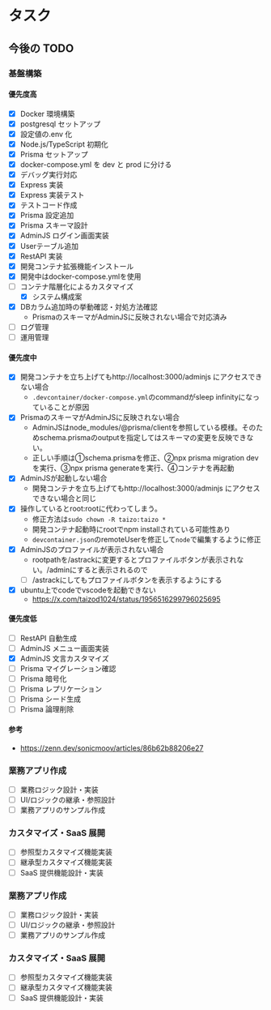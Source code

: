 # タスク

## 今後の TODO

### 基盤構築

#### 優先度高

- [x] Docker 環境構築
- [x] postgresql セットアップ
- [x] 設定値の.env 化
- [x] Node.js/TypeScript 初期化
- [x] Prisma セットアップ
- [x] docker-compose.yml を dev と prod に分ける
- [x] デバッグ実行対応
- [x] Express 実装
- [x] Express 実装テスト
- [x] テストコード作成
- [x] Prisma 設定追加
- [x] Prisma スキーマ設計
- [x] AdminJS ログイン画面実装
- [x] Userテーブル追加
- [x] RestAPI 実装
- [x] 開発コンテナ拡張機能インストール
- [x] 開発中はdocker-compose.ymlを使用
- [ ] コンテナ階層化によるカスタマイズ
  - [x] システム構成案
- [x] DBカラム追加時の挙動確認・対処方法確認
  - PrismaのスキーマがAdminJSに反映されない場合で対応済み
- [ ] ログ管理
- [ ] 運用管理

#### 優先度中

- [x] 開発コンテナを立ち上げてもhttp://localhost:3000/adminjs にアクセスできない場合
  - `.devcontainer/docker-compose.yml`のcommandがsleep infinityになっていることが原因
- [x] PrismaのスキーマがAdminJSに反映されない場合
  - AdminJSはnode_modules/@prisma/clientを参照している模様。そのためschema.prismaのoutputを指定してはスキーマの変更を反映できない。
  - 正しい手順は①schema.prismaを修正、②npx prisma migration devを実行、③npx prisma generateを実行、④コンテナを再起動
- [x] AdminJSが起動しない場合
  - 開発コンテナを立ち上げてもhttp://localhost:3000/adminjs にアクセスできない場合と同じ
- [x] 操作しているとroot:rootに代わってしまう。
  - 修正方法は`sudo chown -R taizo:taizo *`
  - 開発コンテナ起動時にrootでnpm installされている可能性あり
  - `devcontainer.json`のremoteUserを修正して`node`で編集するように修正
- [x] AdminJSのプロファイルが表示されない場合
  - rootpathを/astrackに変更するとプロファイルボタンが表示されない。/adminにすると表示されるので
  - [ ] /astrackにしてもプロファイルボタンを表示するようにする
- [x] ubuntu上でcodeでvscodeを起動できない
  - https://x.com/taizod1024/status/1956516299796025695

#### 優先度低

- [ ] RestAPI 自動生成
- [ ] AdminJS メニュー画面実装
- [x] AdminJS 文言カスタマイズ
- [ ] Prisma マイグレーション確認
- [ ] Prisma 暗号化
- [ ] Prisma レプリケーション
- [ ] Prisma シード生成
- [ ] Prisma 論理削除

#### 参考

- https://zenn.dev/sonicmoov/articles/86b62b88206e27

### 業務アプリ作成

- [ ] 業務ロジック設計・実装
- [ ] UI/ロジックの継承・参照設計
- [ ] 業務アプリのサンプル作成

### カスタマイズ・SaaS 展開

- [ ] 参照型カスタマイズ機能実装
- [ ] 継承型カスタマイズ機能実装
- [ ] SaaS 提供機能設計・実装

### 業務アプリ作成

- [ ] 業務ロジック設計・実装
- [ ] UI/ロジックの継承・参照設計
- [ ] 業務アプリのサンプル作成

### カスタマイズ・SaaS 展開

- [ ] 参照型カスタマイズ機能実装
- [ ] 継承型カスタマイズ機能実装
- [ ] SaaS 提供機能設計・実装
